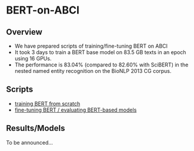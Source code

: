 # BERT-on-ABCI

## Overview

- We have prepared scripts of training/fine-tuning BERT on ABCI
- It took 3 days to train a BERT base model on 83.5 GB texts in an epoch using 16 GPUs. 
- The performance is 83.04% (compared to 82.60% with SciBERT) in the nested named entity recognition on the BioNLP 2013 CG corpus.

## Scripts

- [training BERT from scratch](https://github.com/aistairc/kirt_bert_on_abci)
- [fine-tuning BERT / evaluating BERT-based models](https://github.com/aistairc/kirt_bert_finetuning)

## Results/Models

To be announced...

